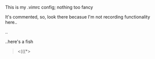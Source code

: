 This is my .vimrc config; nothing too fancy

It's commented, so, look there becasue I'm not recording functionality here..

..

..here's a fish

 ><(((*>
